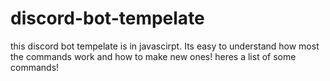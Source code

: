 # discord-bot-tempelate
this discord bot tempelate is in javascirpt. Its easy to understand how most the commands work and how to make new ones!
heres a list of some commands!
